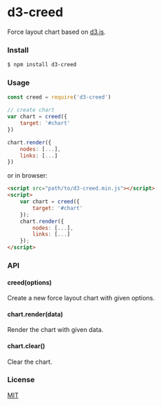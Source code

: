 # d3-creed

Force layout chart based on [d3.js](http://d3js.org/).

### Install

```sh
$ npm install d3-creed
```

### Usage

```javascript
const creed = require('d3-creed')

// create chart
var chart = creed({
    target: '#chart'
})

chart.render({
    nodes: [...],
    links: [...]
})
```

or in browser:

```html
<script src="path/to/d3-creed.min.js"></script>
<script>
    var chart = creed({
        target: '#chart'
    });
    chart.render({
        nodes: [...],
        links: [...]
    });
</script>
```

### API

#### creed(options)

Create a new force layout chart with given options.

#### chart.render(data)

Render the chart with given data.

#### chart.clear()

Clear the chart.

### License

[MIT]()
